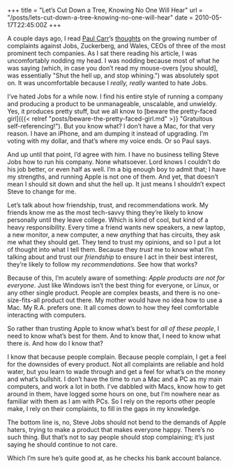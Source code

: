 +++
title = "Let’s Cut Down a Tree, Knowing No One Will Hear"
url = "/posts/lets-cut-down-a-tree-knowing-no-one-will-hear"
date = 2010-05-17T22:45:00Z
+++

A couple days ago, I read [Paul Carr](http://www.paulcarr.com "Seriously, this guy is my hero. Mainly because he’s proof I could actually have a future.")’s [thoughts](http://techcrunch.com/2010/05/16/worse-things-happen-at-sea/ "TL;DR: shut the hell up and quit whining.") on the growing number of complaints against Jobs, Zuckerberg, and Wales, CEOs of three of the most prominent tech companies. As I sat there reading his article, I was uncomfortably nodding my head. I was nodding because most of what he was saying (which, in case you don’t read my mouse-overs [you should], was essentially "Shut the hell up, and stop whining.") was absolutely spot on. It was uncomfortable because I _really, really_ wanted to hate Jobs.

I’ve hated Jobs for a while now. I find his entire style of running a company and producing a product to be unmanageable, unscalable, and unwieldy. Yes, it produces pretty stuff, but we all know to [beware the pretty-faced girl]({{< relref "posts/beware-the-pretty-faced-girl.md" >}} "Gratuitous self-referencing!"). But you know what? I don’t have a Mac, for that very reason. I have an iPhone, and am dumping it instead of upgrading. I’m voting with my dollar, and that’s where my voice ends. Or so Paul says.

And up until that point, I’d agree with him. I have no business telling Steve Jobs how to run his company. None whatsoever. Lord knows I couldn’t do his job better, or even half as well. I’m a big enough boy to admit that; I have my strengths, and running Apple is not one of them. And yet, that doesn’t mean I should sit down and shut the hell up. It just means I shouldn’t expect Steve to change for me.

Let’s talk about how friendship, trust, and recommendations work. My friends know me as the most tech-savvy thing they’re likely to know personally until they leave college. Which is kind of cool, but kind of a heavy responsibility. Every time a friend wants new speakers, a new laptop, a new monitor, a new computer, a new _anything_ that has circuits, they ask me what they should get. They tend to trust my opinions, and so I put a lot of thought into what I tell them. Because they _trust_ me to know what I’m talking about and trust our _friendship_ to ensure I act in their best interest, they’re likely to follow my _recommendations_. See how that works?

Because of this, I’m acutely aware of something: _Apple products are not for everyone_. Just like Windows isn’t the best thing for everyone, or Linux, or any other single product. People are complex beasts, and there is no one-size-fits-all product out there. My mother would have no idea how to use a Mac. My R.A. prefers one. It all comes down to how they feel comfortable interacting with computers.

So rather than trusting Apple to know what’s best for _all of these people_, I need to know what’s best for them. And to know that, I need to know what there _is_. And how do I know that?

I know that because people complain. Because people complain, I get a feel for the downsides of every product. Not all complaints are reliable and hold water, but you learn to wade through and get a feel for what’s on the money and what’s bullshit. I don’t have the time to run a Mac and a PC as my main computers, and work a lot in both. I’ve dabbled with Macs, know how to get around in them, have logged some hours on one, but I’m nowhere near as familiar with them as I am with PCs. So I rely on the reports other people make, I rely on their complaints, to fill in the gaps in my knowledge.

The bottom line is, no, Steve Jobs should not bend to the demands of Apple haters, trying to make a product that makes everyone happy. There’s no such thing. But that’s not to say people should stop complaining; it’s just saying he should continue to not care.

Which I’m sure he’s quite good at, as he checks his bank account balance.
